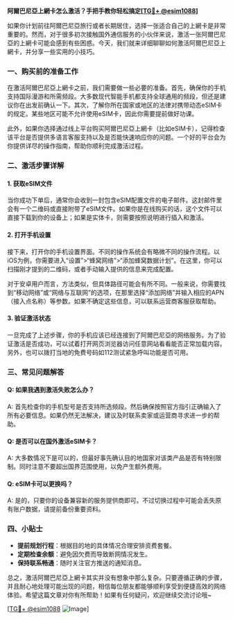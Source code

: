 **阿爾巴尼亞上網卡怎么激活？手把手教你轻松搞定[[TG💪+ @esim1088](https://t.me/s/esim1088)]**

如果你计划前往阿爾巴尼亞旅行或者长期居住，选择一张适合自己的上網卡是非常重要的。然而，对于很多初次接触国外通信服务的小伙伴来说，激活一张阿爾巴尼亞的上網卡可能会感到有些困惑。今天，我们就来详细聊聊如何激活阿爾巴尼亞上網卡，并分享一些实用的小技巧。

### 一、购买前的准备工作

在激活阿爾巴尼亞上網卡之前，我们需要做一些必要的准备。首先，确保你的手机支持国际漫游和所需频段。大多数现代智能手机都支持全球通用的频段，但还是建议你在出发前确认一下。其次，了解你所在国家或地区的法律对携带动态eSIM卡的规定。某些地区可能不允许使用eSIM卡，因此你需要提前做好功课。

此外，如果你选择通过线上平台购买阿爾巴尼亞上網卡（比如eSIM卡），记得检查该平台是否提供多语言客服支持以及是否能快速响应你的问题。一个好的平台会为你提供详尽的操作指南，帮助你顺利完成激活过程。

### 二、激活步骤详解

#### 1. 获取eSIM文件

当你成功下单后，通常你会收到一封包含eSIM配置文件的电子邮件。这封邮件里会有一个二维码或直接附带了eSIM文件。如果你是在线购买的话，这个文件可以直接下载到你的设备上；如果是实体卡，则需要按照说明进行插入和激活。

#### 2. 打开手机设置

接下来，打开你的手机设置界面。不同的操作系统会有略微不同的操作流程。以iOS为例，你需要进入“设置”>“蜂窝网络”>“添加蜂窝数据计划”。在这里，你可以扫描刚才提到的二维码，或者手动输入提供的信息来完成配置。

对于安卓用户而言，方法类似，但具体路径可能会有所不同。一般来说，你需要找到“移动网络”或“网络与互联网”的选项，在那里选择“添加网络”并输入相应的APN（接入点名称）等参数。如果不确定这些信息，可以联系运营商客服获取帮助。

#### 3. 验证激活状态

一旦完成了上述步骤，你的手机应该已经连接到了阿爾巴尼亞的网络服务。为了验证激活是否成功，可以试着打开网页浏览器访问任意网站看看能否正常加载内容。另外，也可以拨打当地的免费号码如112测试紧急呼叫功能是否可用。

### 三、常见问题解答

#### Q: 如果我遇到激活失败怎么办？
A: 首先检查你的手机型号是否支持所选频段。然后确保按照官方指引正确输入了所有必要信息。如果仍然无法解决，建议及时联系卖家或运营商寻求进一步的帮助。

#### Q: 是否可以在国外激活eSIM卡？
A: 大多数情况下是可以的，但最好事先确认目的地国家对该类产品是否有特别限制。同时注意不要超出国界范围使用，以免产生额外费用。

#### Q: eSIM卡可以更换吗？
A: 是的，只要你的设备兼容新的服务提供商即可。不过切换过程中可能会丢失原有账户数据，请提前备份重要资料。

### 四、小贴士

- **提前规划行程**：根据目的地的具体情况合理安排资费套餐。
- **定期检查余额**：避免因欠费而导致断网情况发生。
- **保持联系畅通**：随时关注官方推送的通知消息。

总之，激活阿爾巴尼亞上網卡其实并没有想象中那么复杂。只要遵循正确的步骤，并且耐心地处理可能出现的问题，相信每位朋友都能够顺利享受到便捷高效的网络体验。希望这篇文章对你有所帮助！如果有任何疑问，欢迎继续交流讨论哦~

[[TG💪+ @esim1088](https://t.me/s/esim1088) ![Image](https://i.postimg.cc/4NQfJmqS/Snipaste-2025-05-13-00-14-12.png)]
